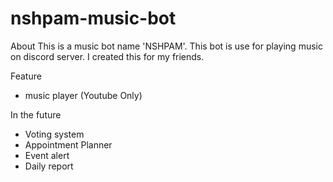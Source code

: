 # nshpam-music-bot
About 
This is a music bot name 'NSHPAM'. This bot is use for playing music on discord server. I created this for my friends.

Feature
- music player (Youtube Only)

In the future
- Voting system
- Appointment Planner
- Event alert
- Daily report
